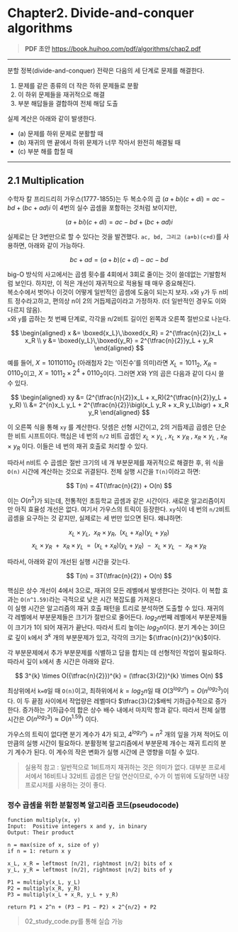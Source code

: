 # Chapter2. Divide-and-conquer algorithms

> **PDF 초안** <https://book.huihoo.com/pdf/algorithms/chap2.pdf>

---
분할 정복(divide-and-conquer) 전략은 다음의 세 단계로 문제를 해결한다. <br/>
1. 문제를 같은 종류의 더 작은 하위 문제들로 분활 <br/>
2. 이 하위 문제들을 재귀적으로 해결 <br/>
3. 부분 해답들을 결합하여 전체 해답 도출 <br/>

실제 계산은 아래와 같이 발생한다.
* (a) 문제를 하위 문제로 분활할 때
* (b) 재귀의 맨 끝에서 하위 문제가 너무 작아서 완전히 해결될 때
* (c) 부분 해를 합칠 때

---

## 2.1 Multiplication
수학자 칼 프리드리히 가우스(1777-1855)는 두 복소수의 곱 $(a + bi)(c + di) = ac - bd + (bc + ad)i$ 이 4번의 실수 곱셈을 포함하는 것처럼 보이지만, 

$$
(a + bi)(c + di) = ac - bd + (bc + ad)i
$$

실제로는 단 3번만으로 할 수 있다는 것을 발견했다. `ac, bd, 그리고 (a+b)(c+d)`를 사용하면, 아래와 같이 가능하다.

$$
bc + ad = (a+b)(c+d) -ac -bd
$$

big-O 방식의 사고에서는 곱셈 횟수를 4회에서 3회로 줄이는 것이 쓸데없는 기발함처럼 보인다. 하지만, 이 적은 개선이 재귀적으로 적용될 때 매우 중요해진다. <br/>
복소수에서 벗어나 이것이 어떻게 일반적인 곱셈에 도움이 되는지 보자. `x`와 `y`가 두 n비트 정수라고하고, 편의상 n이 2의 거듭제곱이라고 가정하자. (더 일반적인 경우도 이와 다르지 않음). <br/>
`x`와 `y`를 곱하는 첫 번째 단계로, 각각을 n/2비트 길이인 왼쪽과 오른쪽 절반으로 나눈다.


$$
\begin{aligned}
x &= \boxed{x_L}\,\boxed{x_R} = 2^{\tfrac{n}{2}}x_L + x_R \\
y &= \boxed{y_L}\,\boxed{y_R} = 2^{\tfrac{n}{2}}y_L + y_R
\end{aligned}
$$

예를 들어, $X = 10110110_{2}$ (아래첨자 $2$는 ‘이진수’를 의미)라면 $X_{L} = 1011_{2}$, $X_{R} = 0110_{2}$이고, $X = 1011_{2} \times 2^{4} + 0110_{2}$이다. 그러면 $X$와 $Y$의 곱은 다음과 같이 다시 쓸 수 있다.

$$
\begin{aligned}
xy &= (2^{\tfrac{n}{2}}x_L + x_R)(2^{\tfrac{n}{2}}y_L + y_R) \\
   &= 2^{n}x_L y_L + 2^{\tfrac{n}{2}}\bigl(x_L y_R + x_R y_L\bigr) + x_R y_R
\end{aligned}
$$

이 오른쪽 식을 통해 `xy`	를 계산한다. 덧셈은 선형 시간이고, 2의 거듭제곱 곱셈은 단순한 비트 시프트이다. 핵심은 네 번의 `n/2` 비트 곱셈인 $x_{L}$ $\times$ $y_{L}$ , $x_{L}$ $\times$ $y_{R}$ , $x_{R}$ $\times$ $y_{L}$ , $x_{R}$ $\times$ $y_{R}$ 이다. 이들은 네 번의 재귀 호출로 처리할 수 있다.

따라서 n비트 수 곱셈은 절반 크기의 네 개 부분문제를 재귀적으로 해결한 후, 위 식을 `O(n)` 시간에 계산하는 것으로 귀결된다. 전체 실행 시간을 `T(n)`이라고 하면:

$$
T(n) = 4T(\tfrac{n}{2}) + O(n)
$$

이는 $O(n^{2})$가 되는데, 전통적인 초등학교 곱셈과 같은 시간이다. 새로운 알고리즘이지만 아직 효율성 개선은 없다. 여기서 가우스의 트릭이 등장한다. `xy`식이 네 번의 `n/2`비트 곱셈을 요구하는 것 같지만, 실제로는 세 번만 있으면 된다. 왜냐하면:

$$x_{L}\times y_{L} ,\enspace	 x_{R}\times y_{R} ,\enspace	 (x_{L}+x_{R})(y_{L}+y_{R})$$
$$
x_{L}\times y_{R}\enspace+\enspace x_{R}\times y_{L}
\enspace=\enspace
(x_{L}+x_{R})(y_{L}+y_{R})
\enspace-\enspace
x_{L}\times y_{L}
\enspace-\enspace
x_{R}\times y_{R}
$$

따라서, 아래와 같이 개선된 실행 시간을 갖는다.

$$
T(n) = 3T(\tfrac{n}{2}) + O(n)
$$

핵심은 상수 개선이 4에서 3으로, 재귀의 모든 레벨에서 발생한다는 것이다. 이 복합 효과는 `O(n^1.59)`라는 극적으로 낮은 시간 복잡도를 가져온다. <br/>
이 실행 시간은 알고리즘의 재귀 호출 패턴을 트리로 분석하면 도출할 수 있다. 재귀의 각 레벨에서 부분문제들은 크기가 절반으로 줄어든다. $log_{2}n$번째 레벨에서 부분문제들이 크기가 1이 되어 재귀가 끝난다. 따라서 트리 높이는 $log_{2}n$이다. 분기 계수는 3이므로 깊이 `k`에서 $3^{k}$ 개의 부분문제가 있고, 각각의 크기는 ${\tfrac{n}{2}}^{k}$이다.

각 부분문제에서 추가 부분문제를 식별하고 답을 합치는 데 선형적인 작업이 필요하다. 따라서 깊이 `k`에서 총 시간은 아래와 같다.

$$
3^{k} \times O({\tfrac{n}{2}})^{k} = (\tfrac{3}{2})^{k} \times O(n)
$$

최상위에서 `k=0`일 때 `O(n)`이고, 최하위에서 $k=log_{2}n$일 때 $O(3^{log_{2}n}) = O(n^{log_{2}3})$이다. 이 두 끝점 사이에서 작업량은 레벨마다 $\tfrac{3}{2}$배씩 기하급수적으로 증가한다. 증가하는 기하급수의 합은 상수 배수 내에서 마지막 항과 같다. 따라서 전체 실행 시간은 $O(n^{log_{2}3}) ≈ O(n^{1.59})$ 이다.

가우스의 트릭이 없다면 분기 계수가 4가 되고, $4^{log_{2}n}) = n^2$ 개의 잎을 가져 적어도 이만큼의 실행 시간이 필요하다. 분활정복 알고리즘에서 부분문제 개수는 재귀 트리의 분기 계수가 된다. 이 계수의 작은 변화가 실행 시간에 큰 영향을 미칠 수 있다.

> 실용적 참고 : 일반적으로 1비트까지 재귀하는 것은 의미가 없다. 대부분 프로세서에서 16비트나 32비트 곱셈은 단일 연산이므로, 수가 이 범위에 도달하면 내장 프로시저를 사용하는 것이 좋다.

### 정수 곱셈을 위한 분할정복 알고리즘 코드(pseudocode)
```pseudocode
function multiply(x, y)
Input:  Positive integers x and y, in binary
Output: Their product

n = max(size of x, size of y)
if n = 1: return x y

x_L, x_R = leftmost ⌈n/2⌉, rightmost ⌊n/2⌋ bits of x
y_L, y_R = leftmost ⌈n/2⌉, rightmost ⌊n/2⌋ bits of y

P1 = multiply(x_L, y_L)
P2 = multiply(x_R, y_R)
P3 = multiply(x_L + x_R, y_L + y_R)

return P1 × 2^n + (P3 − P1 − P2) × 2^{n/2} + P2

```
> 02_study_code.py를 통해 실습 가능
